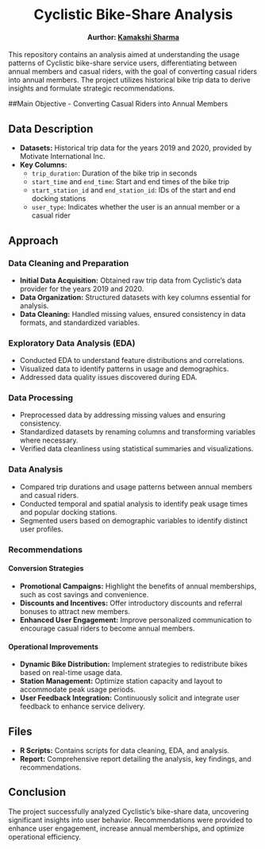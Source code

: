 <h1 align="center"> Cyclistic Bike-Share Analysis </h1>

<div align="center">
  <h4>Aurthor: <a href="https://www.linkedin.com/in/kamakshisharma22">Kamakshi Sharma</a></h4>
</div>

This repository contains an analysis aimed at understanding the usage patterns of Cyclistic bike-share service users, differentiating between annual members and casual riders, with the goal of converting casual riders into annual members. The project utilizes historical bike trip data to derive insights and formulate strategic recommendations.

##Main Objective -
Converting Casual Riders into Annual Members
## Data Description

- **Datasets:** Historical trip data for the years 2019 and 2020, provided by Motivate International Inc.
- **Key Columns:**
  - `trip_duration`: Duration of the bike trip in seconds
  - `start_time` and `end_time`: Start and end times of the bike trip
  - `start_station_id` and `end_station_id`: IDs of the start and end docking stations
  - `user_type`: Indicates whether the user is an annual member or a casual rider

## Approach

### Data Cleaning and Preparation

- **Initial Data Acquisition:** Obtained raw trip data from Cyclistic’s data provider for the years 2019 and 2020.
- **Data Organization:** Structured datasets with key columns essential for analysis.
- **Data Cleaning:** Handled missing values, ensured consistency in data formats, and standardized variables.

### Exploratory Data Analysis (EDA)

- Conducted EDA to understand feature distributions and correlations.
- Visualized data to identify patterns in usage and demographics.
- Addressed data quality issues discovered during EDA.

### Data Processing

- Preprocessed data by addressing missing values and ensuring consistency.
- Standardized datasets by renaming columns and transforming variables where necessary.
- Verified data cleanliness using statistical summaries and visualizations.

### Data Analysis

- Compared trip durations and usage patterns between annual members and casual riders.
- Conducted temporal and spatial analysis to identify peak usage times and popular docking stations.
- Segmented users based on demographic variables to identify distinct user profiles.

### Recommendations

#### Conversion Strategies

- **Promotional Campaigns:** Highlight the benefits of annual memberships, such as cost savings and convenience.
- **Discounts and Incentives:** Offer introductory discounts and referral bonuses to attract new members.
- **Enhanced User Engagement:** Improve personalized communication to encourage casual riders to become annual members.

#### Operational Improvements

- **Dynamic Bike Distribution:** Implement strategies to redistribute bikes based on real-time usage data.
- **Station Management:** Optimize station capacity and layout to accommodate peak usage periods.
- **User Feedback Integration:** Continuously solicit and integrate user feedback to enhance service delivery.

## Files

- **R Scripts:** Contains scripts for data cleaning, EDA, and analysis.
- **Report:** Comprehensive report detailing the analysis, key findings, and recommendations.

## Conclusion

The project successfully analyzed Cyclistic’s bike-share data, uncovering significant insights into user behavior. Recommendations were provided to enhance user engagement, increase annual memberships, and optimize operational efficiency.
